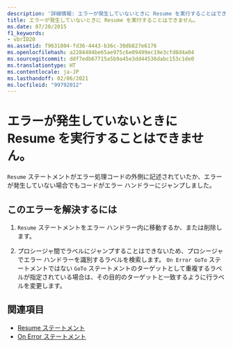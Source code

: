 ```yaml
---
description: '詳細情報: エラーが発生していないときに Resume を実行することはできません。'
title: エラーが発生していないときに Resume を実行することはできません。
ms.date: 07/20/2015
f1_keywords:
- vbrID20
ms.assetid: f9631804-fd36-4443-b36c-30db827e6176
ms.openlocfilehash: a2284484be65ae975c6e09499ec19e3cfd8d4a04
ms.sourcegitcommit: ddf7edb67715a5b9a45e3dd44536dabc153c1de0
ms.translationtype: HT
ms.contentlocale: ja-JP
ms.lasthandoff: 02/06/2021
ms.locfileid: "99792012"
---
```

# <a name="resume-without-error"></a>エラーが発生していないときに Resume を実行することはできません。

`Resume` ステートメントがエラー処理コードの外側に記述されていたか、エラーが発生していない場合でもコードがエラー ハンドラーにジャンプしました。  
  
## <a name="to-correct-this-error"></a>このエラーを解決するには  
  
1. `Resume` ステートメントをエラー ハンドラー内に移動するか、または削除します。  
  
2. プロシージャ間でラベルにジャンプすることはできないため、プロシージャでエラー ハンドラーを識別するラベルを検索します。 `On Error GoTo` ステートメントではない `GoTo` ステートメントのターゲットとして重複するラベルが指定されている場合は、その目的のターゲットと一致するように行ラベルを変更します。  
  
## <a name="see-also"></a>関連項目

- [Resume ステートメント](../statements/resume-statement.md)
- [On Error ステートメント](../statements/on-error-statement.md)
